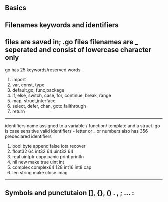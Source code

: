 ## Basics
Filenames keywords and identifiers
---
files are saved in; .go files
filenames are _ seperated and consist of lowercase character only
---
go has 25 keywords/reserved words
1. import
3. var, const, type
4. default,go, func,package
8. if, else, switch, case, for, continue, break, range
3. map, struct,interface
5. select, defer, chan, goto,fallthrough
1. return

----
identifiers 
name assigned to a variable / function/ template and a struct.
go is case sensitive
valid identifiers - letter or _ or numbers
also has 356 predeclared identifiers
1. bool    byte append false iota    recover
2. float32 64   int32   64   uint32  64
3. real    uintptr copy panic  print println
4. nil     new     make   true  uint  int 
5. complex complex64 128 int16 int8 cap
6. len string make close imag 
---
Symbols and punctutaion
[], {}, ()
. , ; ... :
---
